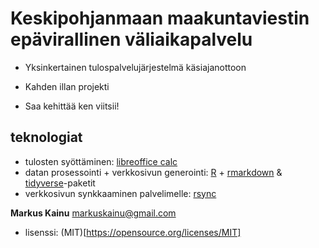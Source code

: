 # Keskipohjanmaan maakuntaviestin epävirallinen väliaikapalvelu

- Yksinkertainen tulospalvelujärjestelmä käsiajanottoon

- Kahden illan projekti

- Saa kehittää ken viitsii!

## teknologiat

- tulosten syöttäminen: [libreoffice calc](https://fi.libreoffice.org/tutustu/calc/)
- datan prosessointi + verkkosivun generointi: [R](https://www.r-project.org/) + [rmarkdown](http://rmarkdown.rstudio.com/) & [tidyverse](http://tidyverse.org/)-paketit
- verkkosivun synkkaaminen palvelimelle: [rsync](https://en.wikipedia.org/wiki/Rsync)

**Markus Kainu** <markuskainu@gmail.com>

- lisenssi: (MIT)[https://opensource.org/licenses/MIT]